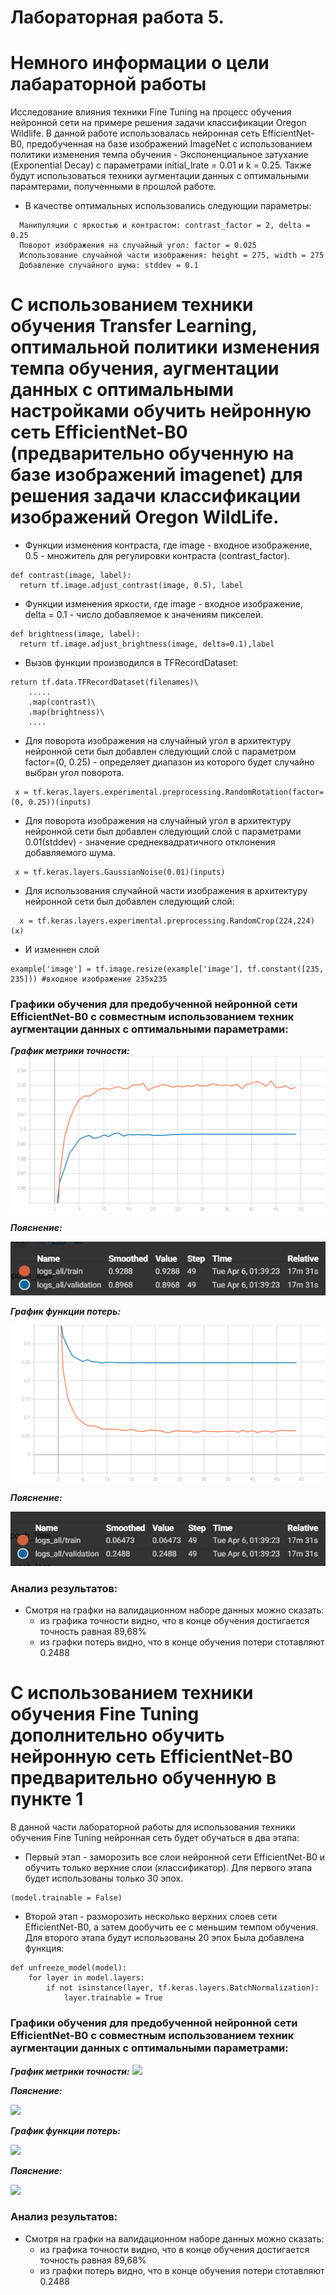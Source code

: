 Лабораторная работа 5.  
====

# Немного информации о цели лабараторной работы
Исследование влияния техники Fine Tuning на процесс обучения нейронной сети на примере решения задачи классификации Oregon Wildlife. В данной работе использовалась нейронная сеть EfficientNet-B0, предобученная  на базе изображений ImageNet с использованием политики изменения темпа обучения - Экспоненциальное затухание (Exponential Decay) с параметрами initial_lrate = 0.01 и k = 0.25. Также будут использоваться техники аугментации данных с оптимальными парамтерами, полученными в прошлой работе.

* В качестве оптимальных использовались следующии параметры:
```
  Манипуляции с яркостью и контрастом: contrast_factor = 2, delta = 0.25
  Поворот изображения на случайный угол: factor = 0.025
  Использование случайной части изображения: height = 275, width = 275
  Добавление случайного шума: stddev = 0.1
```

# С использованием техники обучения Transfer Learning, оптимальной политики изменения темпа обучения, аугментации данных с оптимальными настройками обучить нейронную сеть EfficientNet-B0 (предварительно обученную на базе изображений imagenet) для решения задачи классификации изображений Oregon WildLife.

* Функции изменения контраста, где image - входное изображение, 0.5  - множитель для регулировки контраста (contrast_factor).
```
def contrast(image, label):  
  return tf.image.adjust_contrast(image, 0.5), label
```

* Функции изменения яркости, где image - входное изображение, delta = 0.1  - число добавляемое к значениям пикселей.
```
def brightness(image, label):
  return tf.image.adjust_brightness(image, delta=0.1),label
```

* Вызов функции производился в TFRecordDataset:
```
return tf.data.TFRecordDataset(filenames)\
    .....
    .map(contrast)\
    .map(brightness)\
    ....

```

* Для поворота изображения на случайный угол  в архитектуру нейронной сети был добавлен следующий слой с параметром factor=(0, 0.25) - определяет диапазон из которого будет случайно выбран угол поворота. 
```
 x = tf.keras.layers.experimental.preprocessing.RandomRotation(factor=(0, 0.25))(inputs)
```

* Для поворота изображения на случайный угол  в архитектуру нейронной сети был добавлен следующий слой с параметрами 0.01(stddev) - значение среднеквадратичного отклонения добавляемого шума.
```
 x = tf.keras.layers.GaussianNoise(0.01)(inputs)
```

* Для использования случайной части изображения в архитектуру нейронной сети был добавлен следующий слой:
```
  x = tf.keras.layers.experimental.preprocessing.RandomCrop(224,224)(x) 
```
* И изменнен слой
```
example['image'] = tf.image.resize(example['image'], tf.constant([235, 235])) #входное изображение 235х235
```

 ### Графики обучения для предобученной нейронной сети EfficientNet-B0 с совместным использованием техник аугментации данных с оптимальными параметрами:
  
 ***График метрики точности:*** 
<img src="./epoch_categorical_accuracy_all.svg">

***Пояснение:*** 
 
<img src="./cat_all.jpg">

 ***График функции потерь:*** 
 
<img src="./epoch_loss_all.svg">

 ***Пояснение:*** 
 
<img src="./loss_all.jpg">


### Анализ результатов:
* Смотря на графки на валидационном наборе данных можно сказать: 
   - из графика точности видно, что в конце обучения достигается точность равная 89,68%
   - из графки потерь видно, что в конце обучения потери стотавляют 0.2488 

# С использованием техники обучения Fine Tuning дополнительно обучить нейронную сеть EfficientNet-B0 предварительно обученную в пункте 1

В данной части лабораторной работы для использования техники обучения Fine Tuning нейронная сеть будет обучаться в два этапа:

* Первый этап - заморозить все слои нейронной сети EfficientNet-B0 и обучить только верхние слои (классификатор). Для первого этапа будет использованы только 30 эпох.

```
(model.trainable = False)
```

* Второй этап - разморозить несколько верхних слоев сети EfficientNet-B0, а затем дообучить ее с меньшим темпом обучения. Для второго этапа будут использованы 20 эпох
Была добавлена функция:
```
def unfreeze_model(model):
    for layer in model.layers:
        if not isinstance(layer, tf.keras.layers.BatchNormalization):
            layer.trainable = True
```

 ### Графики обучения для предобученной нейронной сети EfficientNet-B0 с совместным использованием техник аугментации данных с оптимальными параметрами:
  
 ***График метрики точности:*** 
<img src="./epoch_categorical_accuracy_unf.svg">

***Пояснение:*** 
 
<img src="./unf_all.jpg">

 ***График функции потерь:*** 
 
<img src="./epoch_loss_unf.svg">

 ***Пояснение:*** 
 
<img src="./unf_all.jpg">


### Анализ результатов:
* Смотря на графки на валидационном наборе данных можно сказать: 
   - из графика точности видно, что в конце обучения достигается точность равная 89,68%
   - из графки потерь видно, что в конце обучения потери стотавляют 0.2488 
